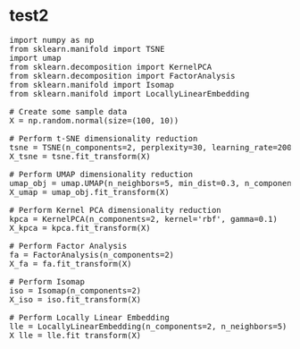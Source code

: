 # test2
<pre>
import numpy as np
from sklearn.manifold import TSNE
import umap
from sklearn.decomposition import KernelPCA
from sklearn.decomposition import FactorAnalysis
from sklearn.manifold import Isomap
from sklearn.manifold import LocallyLinearEmbedding

# Create some sample data
X = np.random.normal(size=(100, 10))

# Perform t-SNE dimensionality reduction
tsne = TSNE(n_components=2, perplexity=30, learning_rate=200)
X_tsne = tsne.fit_transform(X)

# Perform UMAP dimensionality reduction
umap_obj = umap.UMAP(n_neighbors=5, min_dist=0.3, n_components=2)
X_umap = umap_obj.fit_transform(X)

# Perform Kernel PCA dimensionality reduction
kpca = KernelPCA(n_components=2, kernel='rbf', gamma=0.1)
X_kpca = kpca.fit_transform(X)

# Perform Factor Analysis
fa = FactorAnalysis(n_components=2)
X_fa = fa.fit_transform(X)

# Perform Isomap
iso = Isomap(n_components=2)
X_iso = iso.fit_transform(X)

# Perform Locally Linear Embedding
lle = LocallyLinearEmbedding(n_components=2, n_neighbors=5)
X_lle = lle.fit_transform(X)
</pre>
